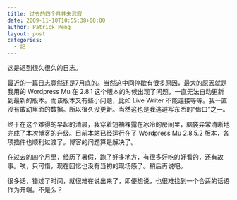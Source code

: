 ```yaml
---
title: 过去的四个月并未沉寂
date: 2009-11-10T10:55:38+00:00
author: Patrick Peng
layout: post
categories:
  - 記
---
```

这是迟到很久很久的日志。

最近的一篇日志竟然还是7月底的。当然这中间停歇有很多原因，最大的原因就是我用的 Wordpress Mu 在 2.8.1 这个版本的时候出现了问题，一直无法自动更新到最新的版本。而该版本又有些小问题，比如 Live Writer 不能连接等等。我一直没有敢动里面的数据。所以很久没更新。当然这也是我逃避写东西的“借口”之一。

终于在这个难得的早起的清晨，我穿着短袖裸露在冰冷的房间里，脑袋异常清晰地完成了本次博客的升级。目前本站已经运行在了 Wordpress Mu 2.8.5.2 版本，各项插件也顺利过渡了。博客的问题算是解决了。

在过去的四个月里，经历了暑假，跑了好多地方，有很多好吃的好看的，还有故事。唉，只可惜，现在回忆也没有当初的现场感了。稍后再说吧。

很多话，错过了时间，就很难在说出来了，即便想说，也很难找到一个合适的话语作为开端。不是么？
